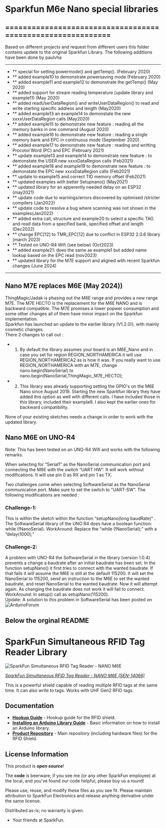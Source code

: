# Sparkfun M6e Nano special libraries

## ===========================================================

Based on different projects and request from different users this
folder contains update to the original Sparkfun Library. The following additions have been done by paulvha

* ************************************************************************************
* ** special for setting powermode() and getTemp(). (February 2020)
* ** added example10 to demonstrate powersaving mode (February  2020)
* ** added example11 and example12 to demonstrate the getTemp() (May 2020)
* ** added support for stream reading temperature (update library and example11) (May 2020)
* ** added readUserDataRegion() and writeUserDataRegion() to read and write starting specific address and length (May2020)
* ** added example13 an example14 to demonstate the new xxxxUserDataRegion calls (May2020)
* ** added example15 to demonstrate new feature : reading all the memory banks in one command (August 2020)
* ** added example16 to demonstrate new feature : reading a single memory bank and EPC in continuous mode (September 2020)
* ** added example17 to demonstrate new feature : reading and writting Procotol Word (PC) and EPC (February 2021)
* ** update example13 and example14 to demonstrate new feature : to demonstate the USER new xxxxDataRegion calls (Feb2021)
* ** added example18 and example19 to demonstrate new feature : to demonstate the EPC new xxxxDataRegion calls (Feb2021)
* ** update to example15 and correct TID memory offset (Feb2021)
* ** updated examples with better Setupnano() (May2021)
* ** updated library for an apperently needed delay on an ESP32 (may2021)
* ** update code due to warnings/errors discovered by optimised  /stricter compilers (Jan2022)
* ** update code to resolve a bug where scanning was not shown in the examples(Jan2022)
* ** added extra call, structure  and example20 to select a specific TAG and read data from a specified bank, specified offset and length (Dec2022)
* ** change EPC[12] to TMR_EPC[12] due to conflict in ESP32  2.0.6 library (march 2023)
* ** Tested on UNO-R4 Wifi (see below) (Oct2023)
* ** added example21: does the same as example1 but added name lookup based on the EPC read (nov2023)
* ** updated library for the M7E support and aligned with recent Sparkfun changes (June 2024)
* ************************************************************************************

## Nano M7E replaces M6E (May 2024))
ThingMagic/Jadak is phasing out the M6E range and provides a new range M7E. The M7E HECTO is the replacement for the M6E NANO and is backward compatible. 
The M7E promises a lower popwer consumption and some other changes all of them have minor impact on the Sparkfun implementation.<br>
Sparkfun has launched an update to the earlier library (V1.2.0)), with mainly cosmetic changes. 
<br>There 2 changes to call out :
- 1. By default the library assumes your board is an M6E_Nano and in case you set for region REGION_NORTHAMERICA it will use REGION_NORTHAMERICA2 as is how it was. If you really want to use REGION_NORTHAMERICA with an M7E, change nano.begin(NanoSerial) to nano.begin(NanoSerial,ThingMagic_M7E_HECTO);
- 2. This library was already supporting setting the GPIO's on the M6E Nano since August 2019. Starting the new Sparkfun library they have added this option as well with different calls. I have included those in this library, included their example9. I also kept the earlier ones for backward compatibility.

None of your existing sketches needs a change in order to work with the updated library.

## Nano M6E on UNO-R4
Note: This has been tested on an UNO-R4 Wifi and works with the following remarks.

When selecting for “Serial1” as the NanoSerial communication port and connecting the M6E with the switch “UART HW”. It will work without modifications. It will use pin 0 as RX and pin 1 as TX.

Two challenges come when selecting SoftwareSerial as the NanoSerial communication port. Make sure to set the switch to "UART-SW".
The following modifications are needed :

### Challenge-1:
This is within the sketch within the function “setupNano(long baudRate)” . The SoftwareSerial library of the UNO R4 does have a boolean function:  while (!NanoSerial).
WorkAround: Replace the “while (!NanoSerial);” with a “delay(1000);”

### Challenge-2:
A problem with UNO-R4 the SoftwareSerial in the library (version 1.0.4) prevents a change a baudrate after an initial baudrate has been set.
In the function setupNano() it first tries to connect with the wanted baudrate. If that fails it will assume the M6E is still at the default 115200. It will set the NanoSerial to 115200, send an instruction to the M6E to set the wanted baudrate, and reset NanoSerial to the wanted baudrate. Now it will attempt again. As changing the baudrate does not work it will fail to connect.
WorkAround: In setup() call as setupNano(115200).<br>
Update: A solution to this problem in SoftwareSerial has been posted on ![ArduinoForum]( https://forum.arduino.cc/t/softwareserial-no-baudrate-change-possible/1179988/6)

## Below the orginal README

SparkFun Simultaneous RFID Tag Reader Library
===========================================================

![SparkFun Simultaneous RFID Tag Reader - NANO M6E](https://cdn.sparkfun.com//assets/parts/1/1/9/1/6/14066-06a.jpg)

[*SparkFun Simultaneous RFID Tag Reader - NANO M6E (SEN-14066)*](https://www.sparkfun.com/products/14066)

This is a powerful shield capable of reading multiple RFID tags at the same time. It can also write to tags. Works with UHF Gen2 RFID tags.

Documentation
--------------

* **[Hookup Guide](https://learn.sparkfun.com/tutorials/simultaneous-rfid-tag-reader-hookup-guide)** - Hookup guide for the RFID shield.
* **[Installing an Arduino Library Guide](https://learn.sparkfun.com/tutorials/installing-an-arduino-library)** - Basic information on how to install an Arduino library.
* **[Product Repository](https://github.com/sparkfun/Simultaneous_RFID_Tag_Reader)** - Main repository (including hardware files) for the RFID Shield.

License Information
-------------------

This product is _**open source**_!

The **code** is beerware; if you see me (or any other SparkFun employee) at the local, and you've found our code helpful, please buy us a round!

Please use, reuse, and modify these files as you see fit. Please maintain attribution to SparkFun Electronics and release anything derivative under the same license.

Distributed as-is; no warranty is given.

- Your friends at SparkFun.
